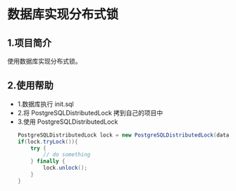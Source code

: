# 数据库实现分布式锁

## 1.项目简介
  使用数据库实现分布式锁。

## 2.使用帮助
  * 1.数据库执行 init.sql
  * 2.将 PostgreSQLDistributedLock 拷到自己的项目中
  * 3.使用 PostgreSQLDistributedLock
    ```java
    PostgreSQLDistributedLock lock = new PostgreSQLDistributedLock(dataSource.getConnection(), "test", 30);
    if(lock.tryLock()){
        try {
            // do something
        } finally {
            lock.unlock();
        }
    }
    ```